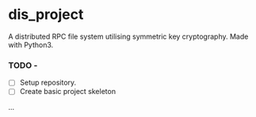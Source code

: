 # dis_project

A distributed RPC file system utilising symmetric key cryptography. Made with Python3.

### TODO -

- [ ] Setup repository.
- [ ] Create basic project skeleton

...
